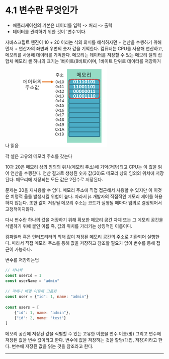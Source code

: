 # 4.1 변수란 무엇인가
- 애플리케이션의 기본은 데이터를 입력 -> 처리 -> 출력
- 데이터를 관리하기 위한 것이 '변수'이다.

자바스크립트 엔진이 10 + 20 이라는 식의 의미를 해석하자면 + 연산을 수행하기 위해 먼저 + 연산자의 좌변과 우변의 숫자 값을 기억한다. 컴퓨터는 CPU를 사용해 연산하고, 메모리를 사용해 데이터를 기억한다.
메모리는 데이터를 저장할 수 있는 메모리 셀의 집합체
메모리 셀 하나의 크기는 1바이트(8비트)이며, 1바이트 단위로 데이터를 저장하거나 읽음
![메모리](../assets/img/04_1.png)

각 셀은 고유의 메모리 주소를 갖는다

10과 20은 메모리 상의 임의의 위치(메모리 주소)에 기억(저장)되고 CPU는 이 값을 읽어 연산을 수행한다. 연산 결과로 생성된 숫자 값(30)도 메모리 상의 임의의 위치에 저장된다. 메모리에 저장되는 모든 값은 2진수로 저장된다.

문제는 30을 재사용할 수 없다. 메모리 주소에 직접 접근해서 사용할 수 있지만 이 이것은 치명적 올를 발생시킬 위험이 높다. 따라서 js 개발자의 직접적인 메모리 제어를 허용하지 않는다. 또한 값이 저장될 메모리 주소는 코드가 실행될 때마다 임의로 결정되어서 고정적이지않다.

다시 변수란 하나의 값을 저장하기 위해 확보한 메모리 공간 자체 또는 그 메모리 공간을 식별하기 위해 붙인 이름 즉, 값의 위치를 가리키는 상징적인 이름이다.

컴파일러 혹은 인터프리터의 의해 값이 저장된 메모리 공간의 주소로 치환되어 실행한다. 따라서 직접 메모리 주소를 통해 값을 저장하고 참조할 필요가 없이 변수를 통해 접근이 가능하다.

변수를 저장하는법
```js
// 하나씩
const userId = 1
const userName = "admin"

// 객체나 배열 이용해 그룹화
const user = {"id": 1, name: "admin"}

const users = [
    {"id": 1, name: "admin"},
    {"id": 2, name: "test"}
]
```

메모리 공간에 저장된 값을 식별할 수 있는 고유한 이름을 변수 이름(명) 그리고 변수에 저장된 값을 변수 값이라고 한다.
변수에 값을 저장하는 것을 할당(대입, 저장)이라고 한다.
변수에 저장된 값을 읽는 것을 참조라고 한다.

--------------------------------------------------------

